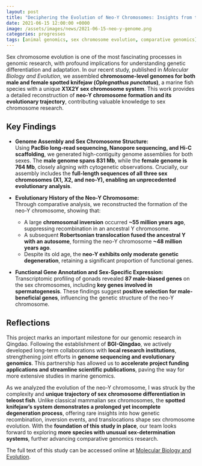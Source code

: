 ```yaml
---
layout: post
title: "Deciphering the Evolution of Neo-Y Chromosomes: Insights from the Spotted Knifejaw Genome"
date: 2021-06-15 12:00:00 +0000
image: /assets/images/news/2021-06-15-neo-y-genome.png
categories: progresses
tags: [animal genomics, sex chromosome evolution, comparative genomics]
---
```



Sex chromosome evolution is one of the most fascinating processes in genomic research, with profound implications for understanding genetic differentiation and adaptation. In our recent study, published in *Molecular Biology and Evolution*, we assembled **chromosome-level genomes for both male and female spotted knifejaw (*Oplegnathus punctatus*)**, a marine fish species with a unique **X1X2Y sex chromosome system**. This work provides a detailed reconstruction of **neo-Y chromosome formation and its evolutionary trajectory**, contributing valuable knowledge to sex chromosome research.

## Key Findings

- **Genome Assembly and Sex Chromosome Structure:**  
  Using **PacBio long-read sequencing, Nanopore sequencing, and Hi-C scaffolding**, we generated high-contiguity genome assemblies for both sexes. The **male genome spans 831 Mb**, while the **female genome is 764 Mb**, closely aligning with cytogenetic observations. Crucially, our assembly includes the **full-length sequences of all three sex chromosomes (X1, X2, and neo-Y), enabling an unprecedented evolutionary analysis**.

- **Evolutionary History of the Neo-Y Chromosome:**  
  Through comparative analysis, we reconstructed the formation of the neo-Y chromosome, showing that:  
  - A large **chromosomal inversion** occurred **~55 million years ago**, suppressing recombination in an ancestral Y chromosome.
  - A subsequent **Robertsonian translocation fused the ancestral Y with an autosome**, forming the neo-Y chromosome **~48 million years ago**.
  - Despite its old age, the **neo-Y exhibits only moderate genetic degeneration**, retaining a significant proportion of functional genes.

- **Functional Gene Annotation and Sex-Specific Expression:**  
  Transcriptomic profiling of gonads revealed **87 male-biased genes** on the sex chromosomes, including **key genes involved in spermatogenesis**. These findings suggest **positive selection for male-beneficial genes**, influencing the genetic structure of the neo-Y chromosome.

## Reflections

This project marks an important milestone for our genomic research in Qingdao. Following the establishment of **BGI-Qingdao**, we actively developed long-term collaborations with **local research institutions**, strengthening joint efforts in **genome sequencing and evolutionary genomics**. This partnership has allowed us to **accelerate project funding applications and streamline scientific publications**, paving the way for more extensive studies in marine genomics.

As we analyzed the evolution of the neo-Y chromosome, I was struck by the complexity and **unique trajectory of sex chromosome differentiation in teleost fish**. Unlike classical mammalian sex chromosomes, the **spotted knifejaw’s system demonstrates a prolonged yet incomplete degeneration process**, offering rare insights into how genetic recombination, inversion events, and translocations shape sex chromosome evolution. With the **foundation of this study in place**, our team looks forward to exploring **more species with unusual sex-determination systems**, further advancing comparative genomics research.

The full text of this study can be accessed online at [Molecular Biology and Evolution](https://doi.org/10.1093/molbev/msab056).